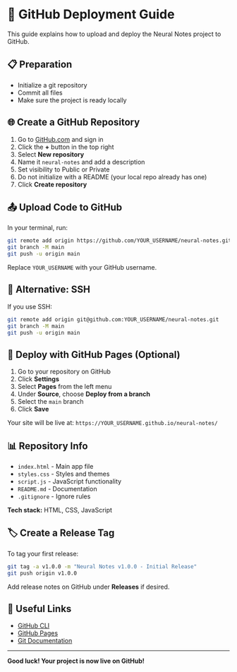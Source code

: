 # 🚀 GitHub Deployment Guide

This guide explains how to upload and deploy the Neural Notes project to GitHub.

## 📋 Preparation

- Initialize a git repository
- Commit all files
- Make sure the project is ready locally

## 🌐 Create a GitHub Repository

1. Go to [GitHub.com](https://github.com) and sign in
2. Click the **+** button in the top right
3. Select **New repository**
4. Name it `neural-notes` and add a description
5. Set visibility to Public or Private
6. Do not initialize with a README (your local repo already has one)
7. Click **Create repository**

## 📤 Upload Code to GitHub

In your terminal, run:

```bash
git remote add origin https://github.com/YOUR_USERNAME/neural-notes.git
git branch -M main
git push -u origin main
```

Replace `YOUR_USERNAME` with your GitHub username.

## 🔧 Alternative: SSH

If you use SSH:

```bash
git remote add origin git@github.com:YOUR_USERNAME/neural-notes.git
git branch -M main
git push -u origin main
```

## 📱 Deploy with GitHub Pages (Optional)

1. Go to your repository on GitHub
2. Click **Settings**
3. Select **Pages** from the left menu
4. Under **Source**, choose **Deploy from a branch**
5. Select the `main` branch
6. Click **Save**

Your site will be live at:
`https://YOUR_USERNAME.github.io/neural-notes/`

## 📊 Repository Info

- `index.html` - Main app file
- `styles.css` - Styles and themes
- `script.js` - JavaScript functionality
- `README.md` - Documentation
- `.gitignore` - Ignore rules

**Tech stack:** HTML, CSS, JavaScript

## 🏷️ Create a Release Tag

To tag your first release:

```bash
git tag -a v1.0.0 -m "Neural Notes v1.0.0 - Initial Release"
git push origin v1.0.0
```

Add release notes on GitHub under **Releases** if desired.

## 🔗 Useful Links

- [GitHub CLI](https://cli.github.com/)
- [GitHub Pages](https://pages.github.com/)
- [Git Documentation](https://git-scm.com/doc)

---

**Good luck! Your project is now live on GitHub!** 